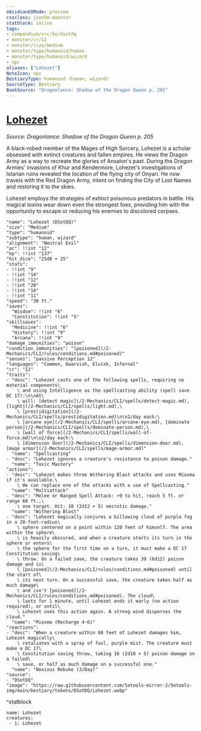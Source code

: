 ```yaml
---
obsidianUIMode: preview
cssclass: json5e-monster
statblock: inline
tags:
- compendium/src/5e/dsotdq
- monster/cr/12
- monster/size/medium
- monster/type/humanoid/human
- monster/type/humanoid/wizard
- npc
aliases: ["Lohezet"]
NoteIcon: npc
BestiaryType: humanoid (human, wizard)
SourceType: Bestiary
BookSource: "Dragonlance: Shadow of the Dragon Queen p. 205"
---
```

# [Lohezet](2-Mechanics/CLI/bestiary/npc/lohezet-dsotdq.md)
*Source: Dragonlance: Shadow of the Dragon Queen p. 205*  

A black-robed member of the Mages of High Sorcery, Lohezet is a scholar obsessed with extinct creatures and fallen empires. He views the Dragon Army as a way to recreate the glories of Ansalon's past. During the Dragon Armies' invasions of Khur and Kendermore, Lohezet's investigations of Istarian ruins revealed the location of the flying city of Onyari. He now travels with the Red Dragon Army, intent on finding the City of Lost Names and restoring it to the skies.

Lohezet employs the strategies of extinct poisonous predators in battle. His magical toxins wear down even the strongest foes, providing him with the opportunity to escape or reducing his enemies to discolored corpses.

```statblock
"name": "Lohezet (DSotDQ)"
"size": "Medium"
"type": "humanoid"
"subtype": "human, wizard"
"alignment": "Neutral Evil"
"ac": !!int "12"
"hp": !!int "137"
"hit_dice": "25d8 + 25"
"stats":
- !!int "9"
- !!int "14"
- !!int "12"
- !!int "20"
- !!int "14"
- !!int "11"
"speed": "30 ft."
"saves":
  "Wisdom": !!int "6"
  "Constitution": !!int "5"
"skillsaves":
  "Medicine": !!int "6"
  "History": !!int "9"
  "Arcana": !!int "9"
"damage_immunities": "poison"
"condition_immunities": "[poisoned](/2-Mechanics/CLI/rules/conditions.md#poisoned)"
"senses": "passive Perception 12"
"languages": "Common, Dwarvish, Elvish, Infernal"
"cr": "12"
"traits":
- "desc": "Lohezet casts one of the following spells, requiring no material components\
    \ and using Intelligence as the spellcasting ability (spell save DC 17):\n\nAt\
    \ will: [detect magic](/2-Mechanics/CLI/spells/detect-magic.md), [light](/2-Mechanics/CLI/spells/light.md),\
    \ [prestidigitation](/2-Mechanics/CLI/spells/prestidigitation.md)\n\n1/day each:\
    \ [arcane eye](/2-Mechanics/CLI/spells/arcane-eye.md), [dominate person](/2-Mechanics/CLI/spells/dominate-person.md),\
    \ [wall of force](/2-Mechanics/CLI/spells/wall-of-force.md)\n\n2/day each:\
    \ [dimension door](/2-Mechanics/CLI/spells/dimension-door.md), [mage armor](/2-Mechanics/CLI/spells/mage-armor.md)"
  "name": "Spellcasting"
- "desc": "Lohezet ignores a creature's resistance to poison damage."
  "name": "Toxic Mastery"
"actions":
- "desc": "Lohezet makes three Withering Blast attacks and uses Miasma if it's available.\
    \ He can replace one of the attacks with a use of Spellcasting."
  "name": "Multiattack"
- "desc": "Melee or Ranged Spell Attack: +9 to hit, reach 5 ft. or range 60 ft.,\
    \ one target. Hit: 18 (2d12 + 5) necrotic damage."
  "name": "Withering Blast"
- "desc": "Lohezet magically conjures a billowing cloud of purple fog in a 20-foot-radius\
    \ sphere centered on a point within 120 feet of himself. The area within the sphere\
    \ is heavily obscured, and when a creature starts its turn in the sphere or enters\
    \ the sphere for the first time on a turn, it must make a DC 17 Constitution saving\
    \ throw. On a failed save, the creature takes 39 (6d12) poison damage and is\
    \ [poisoned](/2-Mechanics/CLI/rules/conditions.md#poisoned) until the start of\
    \ its next turn. On a successful save, the creature takes half as much damage\
    \ and isn't [poisoned](/2-Mechanics/CLI/rules/conditions.md#poisoned). The cloud\
    \ lasts for 1 minute, until Lohezet ends it early (no action required), or until\
    \ Lohezet uses this action again. A strong wind disperses the cloud."
  "name": "Miasma (Recharge 4-6)"
"reactions":
- "desc": "When a creature within 60 feet of Lohezet damages him, Lohezet magically\
    \ retaliates with a spray of foul, purple mist. The creature must make a DC 17\
    \ Constitution saving throw, taking 16 (2d10 + 5) poison damage on a failed\
    \ save, or half as much damage on a successful one."
  "name": "Noxious Rebuke (3/Day)"
"source":
- "DSotDQ"
"image": "https://raw.githubusercontent.com/5etools-mirror-2/5etools-img/main/bestiary/tokens/DSotDQ/Lohezet.webp"
```
^statblock

```encounter-table
name: Lohezet
creatures:
 - 1: Lohezet
```